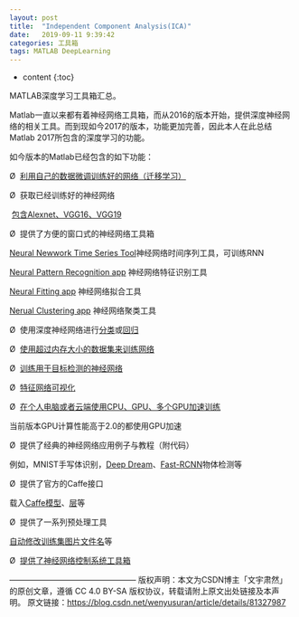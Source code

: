 ```yaml
---
layout: post
title:  "Independent Component Analysis(ICA)"
date:   2019-09-11 9:39:42
categories: 工具箱
tags: MATLAB DeepLearning
---
```


* content
{:toc}

MATLAB深度学习工具箱汇总。






Matlab一直以来都有着神经网络工具箱，而从2016的版本开始，提供深度神经网络的相关工具。而到现如今2017的版本，功能更加完善，因此本人在此总结Matlab 2017所包含的深度学习的功能。

如今版本的Matlab已经包含的如下功能：

Ø  [利用自己的数据微调训练好的网络（迁移学习）](https://ww2.mathworks.cn/help/deeplearning/ug/deep-learning-in-matlab.html#bvmv5y4)

Ø  获取已经训练好的神经网络

 [包含Alexnet、VGG16、VGG19](https://ww2.mathworks.cn/help/deeplearning/ug/pretrained-convolutional-neural-networks.html)

Ø  提供了方便的窗口式的神经网络工具箱

[Neural Newwork Time Series Tool](https://ww2.mathworks.cn/help/deeplearning/gs/neural-network-time-series-prediction-and-modeling.html)神经网络时间序列工具，可训练RNN

[Neural Pattern Recognition app](https://ww2.mathworks.cn/help/deeplearning/gs/classify-patterns-with-a-neural-network.html) 神经网络特征识别工具

[Neural Fitting app](https://ww2.mathworks.cn/help/deeplearning/function-approximation-and-nonlinear-regression.html) 神经网络拟合工具

[Nerual Clustering app](https://ww2.mathworks.cn/help/deeplearning/gs/cluster-data-with-a-self-organizing-map.html) 神经网络聚类工具

Ø  使用深度神经网络进行[分类](https://ww2.mathworks.cn/help/deeplearning/examples/create-simple-deep-learning-network-for-classification.html)或[回归](https://ww2.mathworks.cn/help/deeplearning/examples/train-a-convolutional-neural-network-for-regression.html)

Ø  [使用超过内存大小的数据集来训练网络](https://ww2.mathworks.cn/help/deeplearning/ref/trainnetwork.html#bu6sn60-2)

Ø  [训练用于目标检测的神经网络](https://ww2.mathworks.cn/help/deeplearning/ref/trainnetwork.html#bu6sn60-2)

Ø  [特征网络可视化](https://ww2.mathworks.cn/help/deeplearning/examples/visualize-activations-of-a-convolutional-neural-network.html)

Ø  [在个人电脑或者云端使用CPU、GPU、多个GPU加速训练](https://ww2.mathworks.cn/help/deeplearning/ug/deep-learning-in-matlab.html#bvmt9z2)

当前版本GPU计算性能高于2.0的都使用GPU加速

Ø  提供了经典的神经网络应用例子与教程（附代码）

例如，MNIST手写体识别，[Deep Dream](https://ww2.mathworks.cn/help/deeplearning/examples/deep-dream-images-using-alexnet.html)、[Fast-RCNN](https://ww2.mathworks.cn/help/vision/examples/object-detection-using-faster-r-cnn-deep-learning.html?searchHighlight=CNN&s_tid=doc_srchtitle)物体检测等

Ø  提供了官方的Caffe接口

载入[Caffe模型](https://ww2.mathworks.cn/help/deeplearning/ref/importcaffenetwork.html)、[层](https://ww2.mathworks.cn/help/deeplearning/ref/importcaffelayers.html)等

Ø  提供了一系列预处理工具

[自动修改训练集图片文件名](https://ww2.mathworks.cn/help/vision/ug/label-images-for-classification-model-training.html)等

Ø  [提供了神经网络控制系统工具箱](https://ww2.mathworks.cn/help/deeplearning/neural-network-control-systems.html)


————————————————
版权声明：本文为CSDN博主「文宇肃然」的原创文章，遵循 CC 4.0 BY-SA 版权协议，转载请附上原文出处链接及本声明。
原文链接：https://blog.csdn.net/wenyusuran/article/details/81327987

